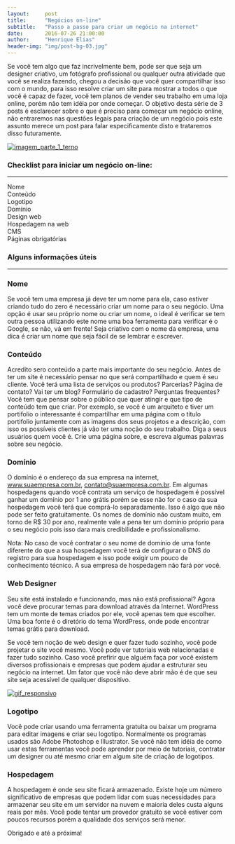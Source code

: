 ```yaml
---
layout:     post
title:      "Negócios on-line"
subtitle:   "Passo a passo para criar um negócio na internet"
date:       2016-07-26 21:00:00
author:     "Henrique Elias"
header-img: "img/post-bg-03.jpg"
---
```


<p>Se você tem algo que faz incrivelmente bem, pode ser que seja um designer criativo, um fotógrafo profissional ou qualquer outra atividade que você se realiza fazendo, chegou a decisão que você quer compartilhar isso com o mundo, para isso resolve criar um site para mostrar a todos o que você é capaz de fazer, você tem planos de vender seu trabalho em uma loja online, porém não tem idéia por onde começar. O objetivo desta série de 3 posts é esclarecer sobre o que é preciso para começar um negócio online, não entraremos nas questões legais para criação de um negócio pois este assunto merece um post para falar especificamente disto e trataremos disso futuramente.</p>

<a href="#">
    <img src="{{ site.baseurl }}/img/parte_1.jpg" alt="imagem_parte_1_terno">
</a>

<h3>Checklist para iniciar um negócio on-line:</h3>
<hr>

<i class="fa fa-check" aria-hidden="true"></i> Nome<br>
<i class="fa fa-check" aria-hidden="true"></i> Conteúdo<br>
<i class="fa fa-check" aria-hidden="true"></i> Logotipo<br>
<i class="fa fa-check" aria-hidden="true"></i> Domínio<br>
<i class="fa fa-check" aria-hidden="true"></i> Design web<br>
<i class="fa fa-check" aria-hidden="true"></i> Hospedagem na web<br>
<i class="fa fa-check" aria-hidden="true"></i> CMS<br>
<i class="fa fa-check" aria-hidden="true"></i> Páginas obrigatórias<br>

<h3>Alguns informações úteis</h3>
<hr>
<h3>Nome</h3>

<p>Se você tem uma empresa já deve ter um nome para ela, caso estiver criando tudo do zero é necessário criar um nome para o seu negócio. Uma opção é usar seu próprio nome ou criar um nome, o ideal é verificar se tem outra pessoa utilizando este nome uma boa ferramenta para verificar é o Google, se não, vá em frente! Seja criativo com o nome da empresa, uma dica é criar um nome que seja fácil de se lembrar e escrever.</p>

<h3>Conteúdo</h3>

Acredito sero conteúdo a parte mais importante do seu negócio. Antes de ter um site é necessário pensar no que será compartilhado e quem é seu cliente. Você terá uma lista de serviços ou produtos? Parcerias? Página de contato? Vai ter um blog? Formulário de cadastro? Perguntas frequentes? Você tem que pensar sobre o público que quer atingir e que tipo de conteúdo tem que criar. Por exemplo, se você é um arquiteto e tiver um portifolio o interessante é compartilhar em uma página com o título portifolio juntamente com as imagens dos seus projetos e a descrição, com isso os possíveis clientes já vão ter uma noção do seu trabalho. Diga a seus usuários quem você é. Crie uma página sobre, e escreva algumas palavras sobre seu negócio.

<h3>Domínio</h3>

O domínio é o endereço da sua empresa na internet, www.suaempresa.com.br, contato@suaempresa.com.br. Em algumas hospedagens quando você contrata um serviço de hospedagem é possível ganhar um domínio por 1 ano grátis porém se esse não for o caso da sua hospedagem você terá que comprá-lo separadamente. Isso é algo que não pode ser feito gratuitamente. Os nomes de domínio não custam muito, em torno de R$ 30 por ano, realmente vale a pena ter um domínio próprio para o seu negócio pois isso dara mais credibilidade e profissionalismo.

Nota: No caso de você contratar o seu nome de domínio de uma fonte diferente do que a sua hospedagem você terá de configurar o DNS do registro para sua hospedagem e isso pode exigir um pouco de conhecimento técnico. A sua empresa de hospedagem não fará por você.

<h3>Web Designer</h3>

Seu site está instalado e funcionando, mas não está profissional? Agora você deve procurar temas para download através da Internet. WordPress tem um monte de temas criados por ele, você apenas tem que escolher. Uma boa fonte é o diretório do tema WordPress, onde pode encontrar temas grátis para download.

Se você tem noção de web design e quer fazer tudo sozinho, você pode projetar o site você mesmo. Você pode ver tutoriais web relacionadas e fazer tudo sozinho. Caso você prefirir que alguém faça por você existem diversos profissionais e empresas que podem ajudar a estruturar seu negócio na internet. Um fator que você não deve abrir mão é de que seu site seja acessível de qualquer dispositivo.

<a href="#">
    <img src="{{ site.baseurl }}/img/responsive.gif" alt="gif_responsivo">
</a>

<h3>Logotipo</h3>

Você pode criar usando uma ferramenta gratuita ou baixar um programa para editar imagens e criar seu logotipo. Normalmente os programas usados são Adobe Photoshop e Illustrator. Se você não tem idéia de como usar estas ferramentas você pode aprender por meio de tutoriais, contratar um designer ou até mesmo criar em algum site de criação de logotipos.

<h3>Hospedagem</h3>

<p>A hospedagem é onde seu site ficará armazenado. Existe hoje um número significativo de  empresas que podem lidar com suas necessidades para armazenar seu site em um servidor na nuvem e maioria deles custa alguns reais por mês. Você pode tentar um provedor gratuito se você estiver com poucos recursos porém a qualidade dos serviços será menor.</p>

Obrigado e até a próxima!
